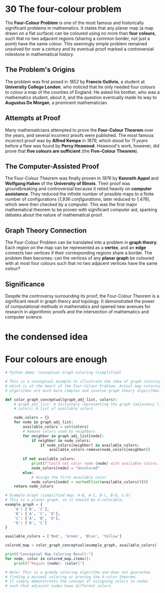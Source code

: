 # 30 The four-colour problem

The **Four-Colour Problem** is one of the most famous and historically significant problems in mathematics. It states that any planar map (a map drawn on a flat surface) can be coloured using no more than **four colours**, such that no two adjacent regions (sharing a common border, not just a point) have the same colour. This seemingly simple problem remained unsolved for over a century and its eventual proof marked a controversial milestone in mathematical history.

## The Problem's Origins

The problem was first posed in *1852* by **Francis Guthrie**, a student at **University College London**, who noticed that he only needed four colours to colour a map of the counties of England. He asked his brother, who was a mathematics student, about it, and the question eventually made its way to **Augustus De Morgan**, a prominent mathematician.

## Attempts at Proof

Many mathematicians attempted to prove the **Four-Colour Theorem** over the years, and several incorrect proofs were published. The most famous incorrect proof was by **Alfred Kempe** in *1879*, which stood for *11 years* before a flaw was found by **Percy Heawood**. Heawood's work, however, did prove that **five colours are sufficient** (the **Five-Colour Theorem**).

## The Computer-Assisted Proof

The Four-Colour Theorem was finally proven in *1976* by **Kenneth Appel** and **Wolfgang Haken** of the **University of Illinois**. Their proof was groundbreaking and controversial because it relied heavily on **computer assistance**. They reduced the infinite number of possible maps to a finite number of configurations (*1,936 configurations*, later reduced to *1,476*), which were then checked by a computer. This was the first major mathematical theorem to be proven with significant computer aid, sparking debates about the nature of mathematical proof.

## Graph Theory Connection

The Four-Colour Problem can be translated into a problem in **graph theory**. Each region on the map can be represented as a **vertex**, and an **edge** connects two vertices if their corresponding regions share a border. The problem then becomes: can the vertices of any **planar graph** be coloured with at most four colours such that no two adjacent vertices have the same colour?

## Significance

Despite the controversy surrounding its proof, the Four-Colour Theorem is a significant result in graph theory and topology. It demonstrated the power of computational methods in mathematics and opened new avenues for research in algorithmic proofs and the intersection of mathematics and computer science.

# the condensed idea

# Four colours are enough

```python
# Python demo: Conceptual Graph Coloring (simplified)

# This is a conceptual example to illustrate the idea of graph coloring,
# which is at the heart of the Four-Colour Problem. Actual map coloring
# algorithms are much more complex and involve graph theory algorithms.

def color_graph_conceptual(graph_adj_list, colors):
    # graph_adj_list: A dictionary representing the graph (adjacency list)
    # colors: A list of available colors

    node_colors = {}
    for node in graph_adj_list:
        available_colors = set(colors)
        # Remove colors used by neighbors
        for neighbor in graph_adj_list[node]:
            if neighbor in node_colors:
                if node_colors[neighbor] in available_colors:
                    available_colors.remove(node_colors[neighbor])
        
        if not available_colors:
            print(f"Could not color node {node} with available colors. More colors might be needed.")
            node_colors[node] = "Uncolored"
        else:
            # Assign the first available color
            node_colors[node] = sorted(list(available_colors))[0]
    return node_colors

# Example Graph (simplified map: A-B, A-C, B-C, B-D, C-D)
# This is a planar graph, so it should be 4-colorable.
example_graph = {
    'A': ['B', 'C'],
    'B': ['A', 'C', 'D'],
    'C': ['A', 'B', 'D'],
    'D': ['B', 'C']
}

available_colors = ['Red', 'Green', 'Blue', 'Yellow']

colored_map = color_graph_conceptual(example_graph, available_colors)

print("Conceptual Map Coloring Result:")
for node, color in colored_map.items():
    print(f"Region {node}: {color}")

# Note: This is a greedy coloring algorithm and does not guarantee
# finding a minimal coloring or proving the 4-color theorem.
# It simply demonstrates the concept of assigning colors to nodes
# such that adjacent nodes have different colors.
```